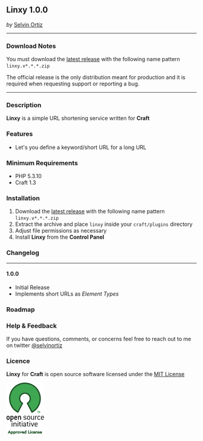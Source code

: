 ## Linxy 1.0.0
*by* [Selvin Ortiz](http://twitter.com/selvinortiz)

----
### Download Notes
You must download the [latest release](https://github.com/selvinortiz/craft.linxy/releases) with the following name pattern `linxy.v*.*.*.zip`

The official release is the only distribution meant for production and it is required when requesting support or reporting a bug.

----
### Description
**Linxy** is a simple URL shortening service written for **Craft**

### Features
- Let's you define a keyword/short URL for a long URL

### Minimum Requirements
- PHP 5.3.10
- Craft 1.3

### Installation
1. Download the [latest release](https://github.com/selvinortiz/craft.linxy/releases) with the following name pattern `linxy.v*.*.*.zip`
2. Extract the archive and place `linxy` inside your `craft/plugins` directory
3. Adjust file permissions as necessary
4. Install **Linxy** from the **Control Panel**

### Changelog

----
#### 1.0.0
* Initial Release
* Implements short URLs as _Element Types_

### Roadmap

### Help & Feedback
If you have questions, comments, or concerns feel free to reach out to me on twitter [@selvinortiz](http://twitter.com/selvinortiz)

### Licence
**Linxy** for **Craft** is open source software licensed under the [MIT License](http://opensource.org/licenses/MIT)

![Open Source Initiative](resources/img/osilogo.png)
